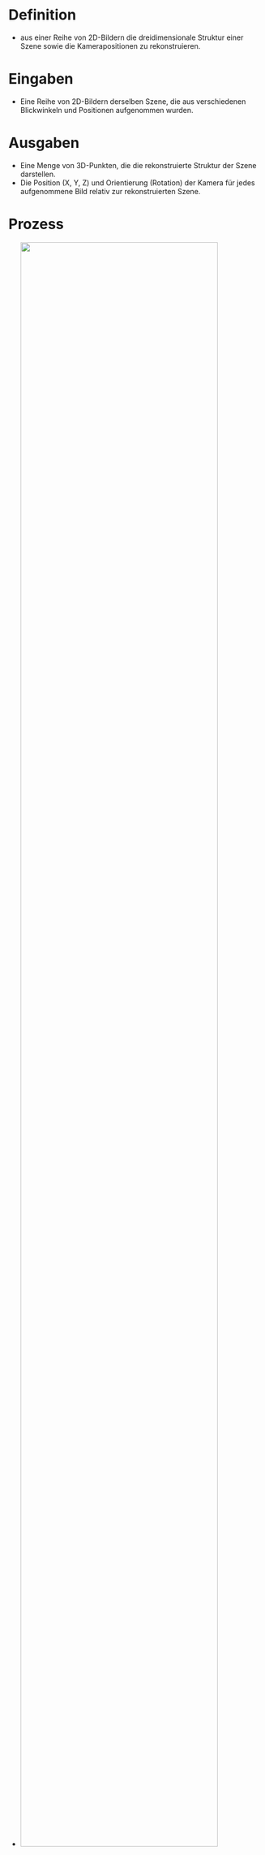 # Definition 
- aus einer Reihe von 2D-Bildern die dreidimensionale Struktur einer Szene sowie die Kamerapositionen zu rekonstruieren. 


# Eingaben 
- Eine Reihe von 2D-Bildern derselben Szene, die aus verschiedenen Blickwinkeln und Positionen aufgenommen wurden. 


# Ausgaben 
- Eine Menge von 3D-Punkten, die die rekonstruierte Struktur der Szene darstellen. 
- Die Position (X, Y, Z) und Orientierung (Rotation) der Kamera für jedes aufgenommene Bild relativ zur rekonstruierten Szene. 


# Prozess 
- <img src="https://github.com/xiaomeng-huang-study/images_3DBV/blob/main/Scrennshot_2024-11-13_09-11-43.png?raw=" width="90%" /> 
- 1. Merkmalserkennung (Feature Detection) 
- 2. Merkmalszuordnung (Feature Matching) 
- 3. Schätzung der Kamerapositionen und der 3D-Struktur 
	- Fundamentalmatrix oder Essential Matrix: Wird aus den Korrespondenzen berechnet, um die relative Position und Orientierung zwischen zwei Kameras zu schätzen. 
	- Triangulation: Die 3D-Positionen der korrespondierenden Merkmale werden aus den Kamerapositionen und den Bildkoordinaten berechnet. 
- 4. Bundle Adjustment: Verfeinerung der 3D-Struktur und der Kamerapositionen, um Fehler zu minimieren. 


# Photo Connectivity Graph 
- ein Graph, bei dem: 
	- Knoten: Die einzelnen Bilder (Views) der Szene repräsentieren. 
	- Kanten: Die Verbindungen zwischen den Bildern darstellen, wenn sie gemeinsame Merkmale (Feature Matches) aufweisen. 


# Limitierungen 
- Wenn die Bilder keine ausreichenden gemeinsamen Merkmale aufweisen, kann der Algorithmus keine zuverlässigen Korrespondenzen finden. 
	- Fehlende Überlappung 
	- Schlechte Bildqualität 
- SfM hat Schwierigkeiten, mit sehr großen Datensätzen (z. B. Tausenden von Bildern) umzugehen, da die Komplexität der Berechnungen stark ansteigt. 
	- Rechenzeit 
	- Speicherbedarf 
- Wenn die Szene hauptsächlich aus flachen Oberflächen besteht (z. B. eine Wand oder ein Tisch), fehlt diese Parallaxe. 
	- Fehlende Tiefeninformation 


# Wofür wird die SVD hier verwendet? 
- Schätzung der Fundamentalmatrix oder Essenziellen Matrix 
- Triangulation von 3D-Punkten 
- Bundle Adjustment 


# Texturbilddaten 
- Definition 
	- Texturbilddaten sind 2D-Bilder (Texturen), die auf die Oberfläche eines 3D-Modells projiziert werden, um dessen visuelles Erscheinungsbild zu verbessern. 
- Inhalte 
	- Farben (z. B. die Farbe einer Wand oder eines Objekts) 
	- Muster (z. B. die Struktur von Holz, Stein oder Stoff) 


# Fragen 
## Welche Transformation wird dazu angenommen und wie viele Freiheitsgrade hat diese? 
- Projektive Transformation basierend auf dem Pinhole-Kameramodell 
- 11 Freiheitsgrade 

## Ist SfM echzeitfähig? Komplexität und Performanz 
- Merkmalserkennung und -zuordnung 
	- $O(N^2)$ 
- Kameraschätzung 
- Triangulation 
- Bundle Adjustment 
	- $O\left(n \cdot m^{2}\right)$, wobei $n$ die Anzahl der 3D-Punkte und $m$ die Anzahl der Kameras ist. 